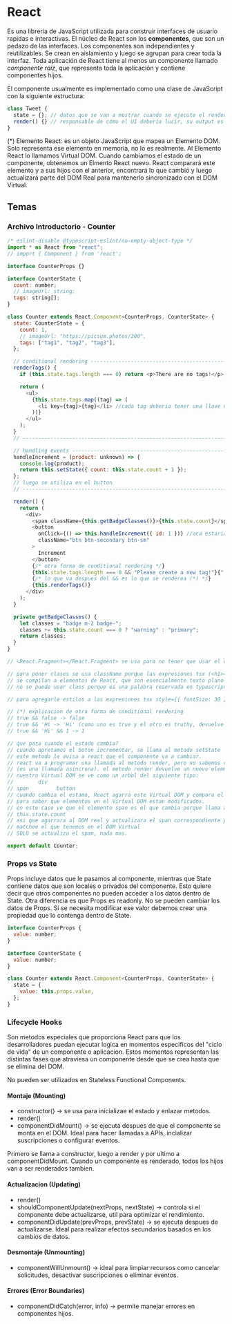 # React

Es una libreria de JavaScript utilizada para construir interfaces de usuario rapidas e interactivas. El núcleo de React son los **componentes**, que son un pedazo de las interfaces. Los componentes son independientes y reutilizables. Se crean en aislamiento y luego se agrupan para crear toda la interfaz. Toda aplicación de React tiene al menos un componente llamado _componente raíz_, que representa toda la aplicación y contiene componentes hijos.

El componente usualmente es implementado como una clase de JavaScript con la siguiente estructura:

```js
class Tweet {
  state = {}; // datos que se van a mostrar cuando se ejecute el render
  render() {} // responsable de cómo el UI debería lucir, su output es un Elemento React (*)
}
```

(\*) Elemento React: es un objeto JavaScript que mapea un Elemento DOM. Solo representa ese elemento en memoria, no lo es realmente. Al Elemento React lo llamamos Virtual DOM. Cuando cambiamos el estado de un componente, obtenemos un Elmento React nuevo. React comparará este elemento y a sus hijos con el anterior, encontrará lo que cambió y luego actualizará parte del DOM Real para mantenerlo sincronizado con el DOM Virtual.

## Temas

### Archivo Introductorio - Counter

```js
/* eslint-disable @typescript-eslint/no-empty-object-type */
import * as React from "react";
// import { Component } from 'react';

interface CounterProps {}

interface CounterState {
  count: number;
  // imageUrl: string;
  tags: string[];
}

class Counter extends React.Component<CounterProps, CounterState> {
  state: CounterState = {
    count: 1,
    // imageUrl: "https://picsum.photos/200",
    tags: ["tag1", "tag2", "tag3"],
  };

  // conditional rendering --------------------------------------------
  renderTags() {
    if (this.state.tags.length === 0) return <p>There are no tags!</p>;

    return (
      <ul>
        {this.state.tags.map((tag) => (
          <li key={tag}>{tag}</li> //cada tag deberia tener una llave unica para que react sepa que es lo que cambio
        ))}
      </ul>
    );
  }
  // ------------------------------------------------------------------

  // handling events --------------------------------------------------
  handleIncrement = (product: unknown) => {
    console.log(product);
    return this.setState({ count: this.state.count + 1 });
  };
  // luego se utiliza en el button
  // ------------------------------------------------------------------

  render() {
    return (
      <div>
        <span className={this.getBadgeClasses()}>{this.state.count}</span>
        <button
          onClick={() => this.handleIncrement({ id: 1 })} //aca estariamos pasando el producto que estamos renderando actualmente, no se deberia hardcodear el objeto
          className="btn btn-secondary btn-sm"
        >
          Increment
        </button>
        {/* otra forma de conditional rendering */}
        {this.state.tags.length === 0 && "Please create a new tag!"}{" "}
        {/* lo que va despues del && es lo que se renderea (*) */}
        {this.renderTags()}
      </div>
    );
  }

  private getBadgeClasses() {
    let classes = "badge m-2 badge-";
    classes += this.state.count === 0 ? "warning" : "primary";
    return classes;
  }
}

// <React.Fragment></React.Fragment> se usa para no tener que usar el div

// para poner clases se usa className porque las expresiones tsx (<h1></h1> por ejemplo)
// se compilan a elementos de React, que son esencialmente texto plano de typescript
// no se puede usar class porque es una palabra reservada en typescript

// para agregarle estilos a las expresiones tsx style={{ fontSize: 30 }}

// (*) explicacion de otra forma de conditional rendering
// true && false -> false
// true && 'Hi -> 'Hi' (como uno es true y el otro es truthy, devuelve el ultimo elemento)
// true && 'Hi' && 1 -> 1

// que pasa cuando el estado cambia?
// cuando apretamos el boton incrementar, se llama al metodo setState
// este metodo le avisa a react que el componente va a cambiar.
// react va a programar una llamada al metodo render, pero no sabemos cuando
// (es una llamada asincrona). el metodo render devuelve un nuevo elemnto React
// nuestro Virtual DOM se ve como un arbol del siguiente tipo:
//        div
// span         button
// cuando cambia el estamo, React agarra este Virtual DOM y compara el nuevo con el viejo
// para saber que elementos en el Virtual DOM estan modificados.
// en este caso ve que el elemento span es el que cambia porque llama a la propiedad
// this.state.count
// asi que agarrara al DOM real y actualizara el span correspondiente para que
// matchee el que tenemos en el DOM Virtual
// SOLO se actualiza el span, nada mas.

export default Counter;
```

### Props vs State

Props incluye datos que le pasamos al componente, mientras que State contiene datos que son locales o privados del componente. Esto quiere decir que otros componentes no pueden acceder a los datos dentro de State.
Otra diferencia es que Props es readonly. No se pueden cambiar los datos de Props. Si se necesita modificar ese valor debemos crear una propiedad que lo contenga dentro de State.

```js
interface CounterProps {
  value: number;
}

interface CounterState {
  value: number;
}

class Counter extends React.Component<CounterProps, CounterState> {
  state = {
    value: this.props.value,
  };
}
```

### Lifecycle Hooks

Son metodos especiales que proporciona React para que los desarrolladores puedan ejecutar logica en momentos especificos del "ciclo de vida" de un componente o aplicacion. Estos momentos representan las distintas fases que atraviesa un componente desde que se crea hasta que se elimina del DOM.

No pueden ser utilizados en Stateless Functional Components.

#### Montaje (Mounting)

- constructor() -> se usa para inicializae el estado y enlazar metodos.
- render()
- componentDidMount() -> se ejecuta despues de que el componente se monta en el DOM. Ideal para hacer llamadas a APIs, incializar suscripciones o configurar eventos.

Primero se llama a constructor, luego a render y por ultimo a componentDidMount. Cuando un componente es renderado, todos los hijos van a ser renderados tambien.

#### Actualizacion (Updating)

- render()
- shouldComponentUpdate(nextProps, nextState) -> controla si el componente debe actualizarse, util para optimizar el rendimiento.
- componentDidUpdate(prevProps, prevState) -> se ejecuta despues de actualizarse. Ideal para realizar efectos secundarios basados en los cambios de datos.

#### Desmontaje (Unmounting)

- componentWillUnmount() -> ideal para limpiar recursos como cancelar solicitudes, desactivar suscripciones o eliminar eventos.

#### Errores (Error Boundaries)

- componentDidCatch(error, info) -> permite manejar errores en componentes hijos.
